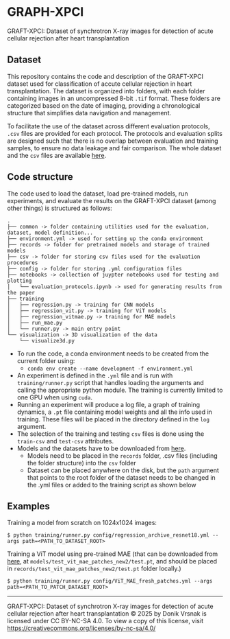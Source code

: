 # GRAPH-XPCI
GRAFT-XPCI: Dataset of synchrotron X-ray images for detection of acute cellular rejection after heart transplantation

## Dataset

This repository contains the code and description of the GRAFT-XPCI dataset used for classification of accute cellular rejection in heart transplantation. 
The dataset is organized into folders, with each folder containing images in an uncompressed 8-bit `.tif` format. 
These folders are categorized based on the date of imaging, providing a chronological structure that simplifies data navigation and management. 

To facilitate the use of the dataset across different evaluation protocols, `.csv` files are provided for each protocol.
The protocols and evaluation splits are designed such that there is no overlap between evaluation and training samples, to ensure no data leakage and fair comparison.
The whole dataset and the `csv` files are available [here](https://puh.srce.hr/s/f8p5fnxTfcH4HXy).

## Code structure

The code used to load the dataset, load pre-trained models, run experiments, and evaluate the results on the GRAFT-XPCI dataset (among other things) is structured as follows:

```
.
├── common -> folder containing utilities used for the evaluation, dataset, model definition...
├── environment.yml -> used for setting up the conda environment
├── records -> folder for pretrained models and storage of trained models
├── csv -> folder for storing csv files used for the evaluation procedures
├── config -> folder for storing .yml configuration files
├── notebooks -> collection of juypter notebooks used for testing and plotting
│   └── evaluation_protocols.ipynb -> used for generating results from the paper
├── training
│   ├── regression.py -> training for CNN models
│   ├── regression_vit.py -> training for ViT models
│   ├── regression_vitmae.py -> training for MAE models
│   ├── run_mae.py
│   └── runner.py -> main entry point
└── visualization -> 3D visualization of the data
    └── visualize3d.py
```

- To run the code, a conda environment needs to be created from the current folder using:
   - ```conda env create --name development -f environment.yml```
- An experiment is defined in the `.yml` file and is run with `training/runner.py` script that handles loading the arguments and calling the appropriate python module. The training is currently limited to one GPU when using `cuda`.
- Running an experiment will produce a log file, a graph of training dynamics, a `.pt` file containing model weights and all the info used in training. These files will be placed in the directory defined in the `log` argument. 
- The selection of the training and testing `csv` files is done using the `train-csv` and `test-csv` attributes. 
- Models and the datasets have to be downloaded from [here](https://puh.srce.hr/s/f8p5fnxTfcH4HXy).
	- Models need to be placed in the `records` folder, .csv files (including the folder structure) into the `csv` folder
	- Dataset can be placed anywhere on the disk, but the `path` argument that points to the root folder of the dataset needs to be changed in the .yml files or added to the training script as shown below

## Examples

Training a model from scratch on 1024x1024 images:
```
$ python training/runner.py config/regression_archive_resnet18.yml --args path=<PATH_TO_DATASET_ROOT>
```

Training a ViT model using pre-trained MAE (that can be downloaded from [here](https://puh.srce.hr/s/f8p5fnxTfcH4HXy), at `models/test_vit_mae_patches_new2/test.pt`, and should be placed in `records/test_vit_mae_patches_new2/test.pt` folder locally.)
```
$ python training/runner.py config/ViT_MAE_fresh_patches.yml --args path=<PATH_TO_PATCH_DATASET_ROOT>
```

-------------
 GRAFT-XPCI: Dataset of synchrotron X-ray images for detection of acute cellular rejection after heart transplantation © 2025 by Donik Vrsnak is licensed under CC BY-NC-SA 4.0. To view a copy of this license, visit https://creativecommons.org/licenses/by-nc-sa/4.0/
